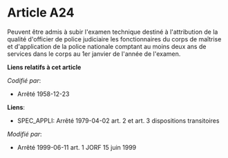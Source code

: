 # Article A24

Peuvent être admis à subir l'examen technique destiné à l'attribution de la qualité d'officier de police judiciaire les
fonctionnaires du corps de maîtrise et d'application de la police nationale comptant au moins deux ans de services dans le
corps au 1er janvier de l'année de l'examen.

**Liens relatifs à cet article**

_Codifié par_:

  - Arrêté 1958-12-23

**Liens**:

  - SPEC_APPLI: Arrêté 1979-04-02 art. 2 et art. 3 dispositions transitoires

_Modifié par_:

  - Arrêté 1999-06-11 art. 1 JORF 15 juin 1999
